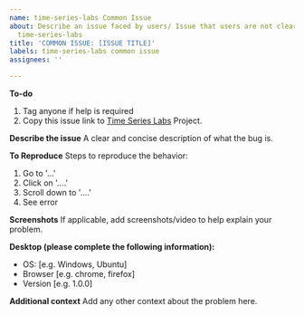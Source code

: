 ```yaml
---
name: time-series-labs Common Issue
about: Describe an issue faced by users/ Issue that users are not clear about for
  time-series-labs
title: 'COMMON ISSUE: [ISSUE TITLE]'
labels: time-series-labs common issue
assignees: ''

---
```


**To-do**
1. Tag anyone if help is required
2. Copy this issue link to [Time Series Labs](https://github.com/CertifaiAI/certifai-wiki/projects/3) Project.

**Describe the issue**
A clear and concise description of what the bug is.

**To Reproduce**
Steps to reproduce the behavior:
1. Go to '...'
2. Click on '....'
3. Scroll down to '....'
4. See error

**Screenshots**
If applicable, add screenshots/video to help explain your problem.

**Desktop (please complete the following information):**
- OS: [e.g. Windows, Ubuntu]
- Browser [e.g. chrome, firefox]
- Version [e.g. 1.0.0]

**Additional context**
Add any other context about the problem here.

